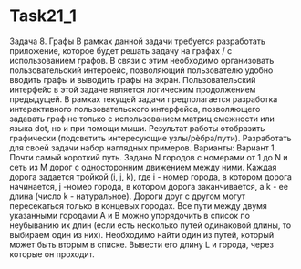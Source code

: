 # Task21_1
Задача 8. Графы
В рамках данной задачи требуется разработать приложение, которое
будет решать задачу на графах / с использованием графов. В связи с этим
необходимо организовать пользовательский интерфейс, позволяющий
пользователю удобно вводить графы и выводить графы на экран.
Пользовательский интерфейс в этой задаче является логическим
продолжением предыдущей. В рамках текущей задачи предполагается
разработка интерактивного пользовательского интерфейса, позволяющего
задавать граф не только с использованием матриц смежности или языка dot,
но и при помощи мыши.
Результат работы отобразить графически (подсветить интересующие
узлы/рѐбра/пути).
Разработать для своей задачи набор наглядных примеров.
Варианты:
Вариант 1. Почти самый короткий путь.
Задано N городов c номерами от 1 до N и сеть из M дорог с односторонним движением
между ними. Каждая дорога задается тройкой (i, j, k), где i - номер города, в котором
дорога начинается, j -номер города, в котором дорога заканчивается, а k - ее длина (число
k - натуральное). Дороги друг с другом могут пересекаться только в концевых городах.
Все пути между двумя указанными городами A и B можно упорядочить в список по
неубыванию их длин (если есть несколько путей одинаковой длины, то выбираем один из
них). Необходимо найти один из путей, который может быть вторым в списке.
Вывести его длину L и города, через которые он проходит.
